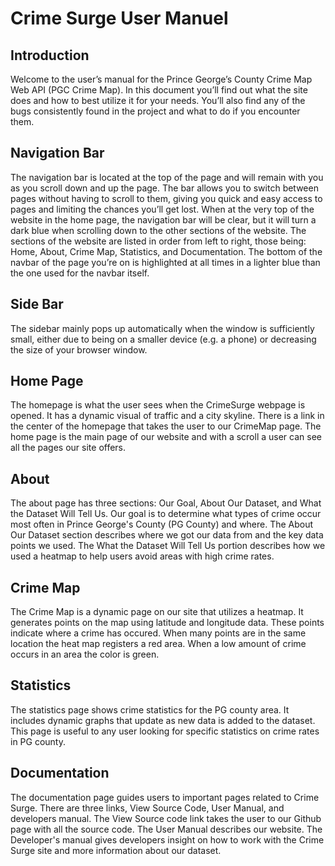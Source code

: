 # Crime Surge User Manuel

## Introduction

Welcome to the user’s manual for the Prince George’s County Crime Map Web API (PGC Crime Map). In this document you’ll find out what the site does and how to best utilize it for your needs. You’ll also find any of the bugs consistently found in the project and what to do if you encounter them. 

## Navigation Bar

The navigation bar is located at the top of the page and will remain with you as you scroll down and up the page. The bar allows you to switch between pages without having to scroll to them, giving you quick and easy access to pages and limiting the chances you’ll get lost. When at the very top of the website in the home page, the navigation bar will be clear, but it will turn a dark blue when scrolling down to the other sections of the website. 
The sections of the website are listed in order from left to right, those being: Home, About, Crime Map, Statistics, and Documentation. The bottom of the navbar of the page you’re on is highlighted at all times in a lighter blue than the one used for the navbar itself. 

## Side Bar 

The sidebar mainly pops up automatically when the window is sufficiently small, either due to being on a smaller device (e.g. a phone) or decreasing the size of your browser window.

## Home Page

The homepage is what the user sees when the CrimeSurge webpage is opened. It has a dynamic visual of traffic and a city skyline. There is a link in the center of the homepage that takes the user to our CrimeMap page. The home page is the main page of our website and with a scroll a user can see all the pages our site offers.

## About

The about page has three sections: Our Goal, About Our Dataset, and What the Dataset Will Tell Us. Our goal is to determine what types of crime occur most often in Prince George's County (PG County) and where. The About Our Dataset section describes where we got our data from and the key data points we used. The What the Dataset Will Tell Us portion describes how we used a heatmap to help users avoid areas with high crime rates.

## Crime Map

The Crime Map is a dynamic page on our site that utilizes a heatmap. It generates points on the map using latitude and longitude data. These points indicate where a crime has occured. When many points are in the same location the heat map registers a red area. When a low amount of crime occurs in an area the color is green.

## Statistics

The statistics page shows crime statistics for the PG county area. It includes dynamic graphs that update as new data is added to the dataset. This page is useful to any user looking for specific statistics on crime rates in PG county.

## Documentation

The documentation page guides users to important pages related to Crime Surge. There are three links, View Source Code, User Manual, and developers manual. The View Source code link takes the user to our Github page with all the source code. The User Manual describes our website. The Developer's manual gives developers insight on how to work with the Crime Surge site and more information about our dataset.

